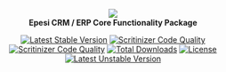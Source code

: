 <p align="center">
    <a href="https://epe.si" target="_blank"><img src="https://epe.si//images/e/1/3/c/6/e13c6d77182777d0cca53d1dc935b01a6d1f6449-epesi-logo-highres-transparent.png"></a><br>
    <b>Epesi CRM / ERP Core Functionality Package</b>
</p>

<p align="center">
    <a href="https://packagist.org/packages/epesi/core"><img src="https://poser.pugx.org/epesi/core/v/stable" alt="Latest Stable Version"></a>
    <a href="https://scrutinizer-ci.com/g/x-systems/epesi-core"><img src="https://scrutinizer-ci.com/g/x-systems/epesi-core/badges/quality-score.png?b=master" alt="Scritinizer Code Quality"></a>
    <a href="https://scrutinizer-ci.com/g/x-systems/epesi-core"><img src="https://scrutinizer-ci.com/g/x-systems/epesi-core/badges/build.png?b=master" alt="Scritinizer Code Quality"></a>
    <a href="https://packagist.org/packages/epesi/core"><img src="https://poser.pugx.org/epesi/core/downloads" title="Total Downloads"></a>
    <a href="https://packagist.org/packages/epesi/core"><img src="https://poser.pugx.org/epesi/core/license" alt="License"></a>
    <a href="https://packagist.org/packages/epesi/core"><img src="https://poser.pugx.org/epesi/core/v/unstable" alt="Latest Unstable Version"></a>
</p>